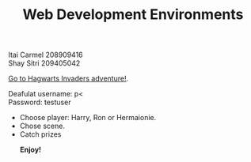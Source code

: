   <header>
    <h1>Web Development Environments</h1>
  </header>

<body>
<p>Itai Carmel 208909416<br>Shay Sitri 209405042</p>

<a href="https://web-development-environments-2023.github.io/assignment2-208909416_209405042/">Go to Hagwarts Invaders adventure!</a>.

<p>Deafulat username: p< <br> Password: testuser</p>

<ul>
  <li>Choose player: Harry, Ron or Hermaionie.</li>
  <li>Chose scene.<br>
  <li>Catch prizes</li>
<ul\>

<p><b>Enjoy!</b></p>

 </body>
